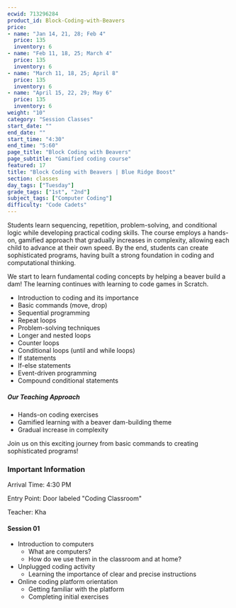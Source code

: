 ```yaml
---
ecwid: 713296284
product_id: Block-Coding-with-Beavers
price:
- name: "Jan 14, 21, 28; Feb 4"
  price: 135
  inventory: 6
- name: "Feb 11, 18, 25; March 4"
  price: 135
  inventory: 6
- name: "March 11, 18, 25; April 8"
  price: 135
  inventory: 6
- name: "April 15, 22, 29; May 6"
  price: 135
  inventory: 6
weight: "10"
category: "Session Classes"
start_date: ""
end_date: ""
start_time: "4:30"
end_time: "5:60"
page_title: "Block Coding with Beavers"
page_subtitle: "Gamified coding course"
featured: 17
title: "Block Coding with Beavers | Blue Ridge Boost"
section: classes
day_tags: ["Tuesday"]
grade_tags: ["1st", "2nd"]
subject_tags: ["Computer Coding"]
difficulty: "Code Cadets"
---
```

<p>Students learn sequencing, repetition, problem-solving, and conditional logic while developing practical coding skills. The course employs a hands-on, gamified approach that gradually increases in complexity, allowing each child to advance at their own speed. By the end, students can create sophisticated programs, having built a strong foundation in coding and computational thinking.</p><p>We start to learn fundamental coding concepts by helping a beaver build a dam! The learning continues with learning to code games in Scratch.</p><ul><li>Introduction to coding and its importance</li><li>Basic commands (move, drop)</li><li>Sequential programming</li><li>Repeat loops</li><li>Problem-solving techniques</li><li>Longer and nested loops</li><li>Counter loops</li><li>Conditional loops (until and while loops)</li><li>If statements</li><li>If-else statements</li><li>Event-driven programming</li><li>Compound conditional statements</li></ul><h5>Our Teaching Approach</h5><ul><li>Hands-on coding exercises</li><li>Gamified learning with a beaver dam-building theme</li><li>Gradual increase in complexity</li></ul><p>Join us on this exciting journey from basic commands to creating sophisticated programs!</p><h3>Important Information</h3><p>Arrival Time: 4:30 PM</p><p>Entry Point: Door labeled "Coding Classroom"</p><p>Teacher: Kha</p><h4>Session 01</h4><ul><li>Introduction to computers<ul><li>What are computers?</li><li>How do we use them in the classroom and at home?</li></ul></li><li>Unplugged coding activity<ul><li>Learning the importance of clear and precise instructions</li></ul></li><li>Online coding platform orientation<ul><li>Getting familiar with the platform</li><li>Completing initial exercises</li></ul></li></ul>
